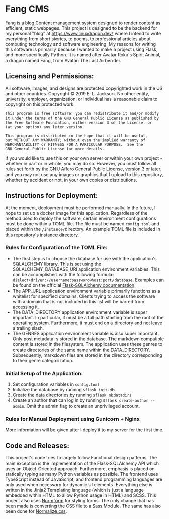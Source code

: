 # Fang CMS

Fang is a blog Content management system designed to render content as efficient, static webpages. This project is 
designed to be the backend for my personal "blog" at https://www.linuxdragon.dev/ where I intend to write everything 
from short stories, to poems, to professional articles about computing technology and software engineering. My reasons 
for writing this software is primarily because I wanted to make a project using Flask, and more specifically Python. 
It is named after Avatar Roku's Spirit Animal, a dragon named Fang, from Avatar: The Last Airbender.

## Licensing and Permissions:
All software, images, and designs are protected copyrighted work in the US and other countries. 
Copyright :copyright: 2019 E. L. Jackson. No other entity, university, employer, organization, or individual 
has a reasonable claim to copyright on this protected work.
```
This program is free software: you can redistribute it and/or modify
it under the terms of the GNU General Public License as published by
the Free Software Foundation, either version 3 of the License, or
(at your option) any later version.

This program is distributed in the hope that it will be useful,
but WITHOUT ANY WARRANTY; without even the implied warranty of
MERCHANTABILITY or FITNESS FOR A PARTICULAR PURPOSE.  See the
GNU General Public License for more details.
```

If you would like to use this on your own server or within your own project - whether in part or in whole, you may do so. 
However, you must follow all rules set forth by the GNU Affero General Public License, version 3 or later; and you may
not use any images or graphics that I upload to this repository, whether by accident or not, in your own copies or 
distributions.

## Instructions for Deployment:
At the moment, deployment must be performed manually. In the future, I hope to set up a docker image for this application. 
Regardless of the method used to deploy the software, certain environment configurations must be done within a TOML file. 
The file must be named `config.toml` and placed within the `/instance/`directory. An example TOML file is included in 
[this repository's instance directory](https://github.com/LinuxDragon57/Fang-CMS/blob/master/instance/config.toml.example).

### Rules for Configuration of the TOML File:
- The first step is to choose the database for use with the application's SQLALCHEMY library. This is set using the
SQLALCHEMY_DATABASE_URI application environment variables. This can be accomplished with the following formula: 
`dialect+driver://username:password@host:port/database`. Examples can be found on the official 
[Flask-SQLAlchemy documentation](https://flask-sqlalchemy.palletsprojects.com/en/2.x/config/#connection-uri-format).
- The APP_URL application environment variable primarily functions as a whitelist for specified domains.
Clients trying to access the software with a domain that is not included in this list will be barred from accessing it.
- The DATA_DIRECTORY application environment variable is super important. In particular, it must be a full path starting
from the root of the operating system. Furthermore, it must end on a directory and not leave a trailing slash.
- The GENRES application environment variable is also super important. Only post metadata is stored in the database. The
markdown compatible content is stored in the filesystem. The application uses these genres to create directories of the
same name within the DATA_DIRECTORY. Subsequently, markdown files are stored in the directory corresponding to their 
genre categorization.

### Initial Setup of the Application:
1) Set configuration variables in `config.toml`
2) Initialize the database by running `$flask init-db`
3) Create the data directories by running `$flask mkdatadirs`
4) Create an author that can log in by running `$flask create-author --admin`. Omit the admin flag to create an 
unprivileged account.

### Rules for Manual Deployment using Gunicorn + Nginx
More information will be given after I deploy it to my server for the first time.

## Code and Releases:
This project's code tries to largely follow Functional design patterns. The main exception is the implementation of the 
Flask-SQLAlchemy API which uses an Object-Oriented approach. Furthermore, emphasis is placed on statically typing as 
many Python variables as possible. The frontend uses TypeScript instead of JavaScript, and frontend programming languages
are only used when necessary for dynamic UI elements. Everything else is written in the Jinja2 Templating language 
(which is just a language embedded within HTML to allow Python usage in HTML) and SCSS. This project also uses 
[Normform](https://normform.netlify.app/) for styling forms. The only change that has been made is converting the CSS 
file to a Sass Module. The same has also been done for [Normalize.css](https://necolas.github.io/normalize.css/).

